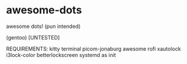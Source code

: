 # awesome-dots
awesome dots! (pun intended)

(gentoo)
[UNTESTED]

REQUIREMENTS:
kitty terminal
picom-jonaburg
awesome 
rofi
xautolock
i3lock-color
betterlockscreen
systemd as init
